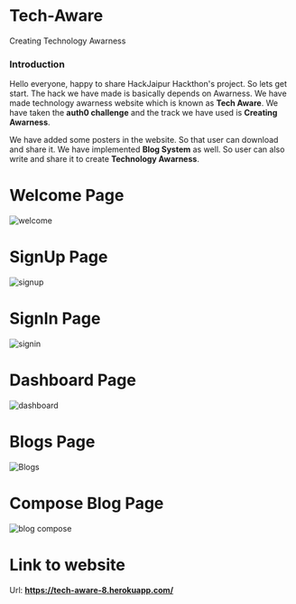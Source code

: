 # Tech-Aware
Creating Technology Awarness

### Introduction

Hello everyone, happy to share HackJaipur Hackthon's project. So lets get start. The hack we have made is basically depends on Awarness. We have made technology awarness website which is known as **Tech Aware**. We have taken the **auth0 challenge** and the track we have used is **Creating Awarness**.

We have added some posters in the website. So that user can download and share it. We have implemented **Blog System** as well. So user can also write and share it to create **Technology Awarness**.


# Welcome Page
![welcome](https://user-images.githubusercontent.com/55452218/85205369-aa9a4980-b338-11ea-8d68-a0fed6bfd432.png)

# SignUp Page
![signup](https://user-images.githubusercontent.com/55452218/85205553-a589ca00-b339-11ea-9d44-4e5afa138796.png)


# SignIn Page
![signin](https://user-images.githubusercontent.com/55452218/85205557-b20e2280-b339-11ea-8a31-cc1bef308281.png)


# Dashboard Page
![dashboard](https://user-images.githubusercontent.com/55452218/85205566-bd614e00-b339-11ea-9743-40a49e12e5e2.PNG)


# Blogs Page
![Blogs](https://user-images.githubusercontent.com/55452218/85205572-c7834c80-b339-11ea-9a27-142fb85bbae7.png)


# Compose Blog Page 
![blog compose](https://user-images.githubusercontent.com/55452218/85205577-d2d67800-b339-11ea-9018-805fe17847f3.png)

# Link to website

Url: **https://tech-aware-8.herokuapp.com/**
